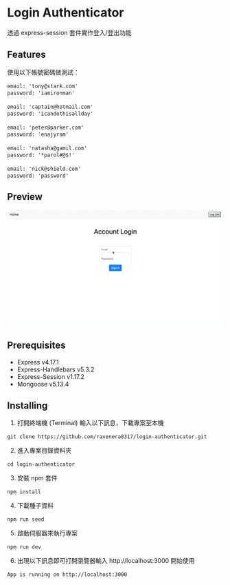 # Login Authenticator

透過 express-session 套件實作登入/登出功能

## Features

使用以下帳號密碼做測試：

```
email: 'tony@stark.com'
password: 'iamironman'

email: 'captain@hotmail.com'
password: 'icandothisallday'

email: 'peter@parker.com'
password: 'enajyram'

email: 'natasha@gamil.com'
password: '*parol#@$!'

email: 'nick@shield.com'
password: 'password'
```

## Preview

![](localhost_3000_.gif)

## Prerequisites

- Express v4.17.1
- Express-Handlebars v5.3.2
- Express-Session v1.17.2
- Mongoose v5.13.4

## Installing

1. 打開終端機 (Terminal) 輸入以下訊息，下載專案至本機

```
git clone https://github.com/ravenera0317/login-authenticator.git
```

2. 進入專案目錄資料夾

```
cd login-authenticator
```

3. 安裝 npm 套件

```
npm install
```

4. 下載種子資料

```
npm run seed
```

5. 啟動伺服器來執行專案

```
npm run dev
```

6. 出現以下訊息即可打開瀏覽器輸入 http://localhost:3000 開始使用

```
App is running on http://localhost:3000
```
